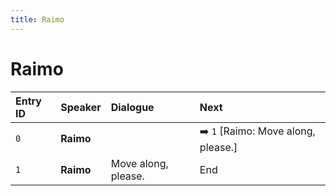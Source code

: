 ```yaml
---
title: Raimo
---
```


# Raimo


| Entry ID | Speaker | Dialogue | Next |
| :------- | :------ | :------- | :------------ |
| `0` | **Raimo** |  | ➡️ `1` \[Raimo: Move along, please\.\] |
| `1` | **Raimo** | Move along, please\. | End |
